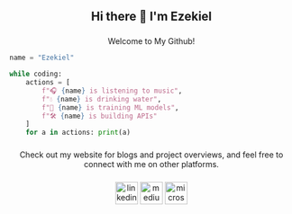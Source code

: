 <h2 align="center">Hi there 👋 I'm Ezekiel</h2>

###

<p align="center">Welcome to My Github!</p>

```python
name = "Ezekiel"

while coding:
    actions = [
        f"🎧 {name} is listening to music",
        f"💧 {name} is drinking water",
        f"🤖 {name} is training ML models",
        f"🛠️ {name} is building APIs"
    ]
    for a in actions: print(a)
```
###

<p align="center">Check out my website for blogs and project overviews, and feel free to connect with me on other platforms.</p>



###

<div align="center">
  <img src="https://img.shields.io/static/v1?message=LinkedIn&logo=linkedin&label=&color=0077B5&logoColor=white&labelColor=&style=for-the-badge" height="40" alt="linkedin logo"  />
  <img src="https://img.shields.io/static/v1?message=Medium&logo=medium&label=&color=12100E&logoColor=white&labelColor=&style=for-the-badge" height="40" alt="medium logo"  />
  <img src="https://img.shields.io/static/v1?message=Outlook&logo=microsoft-outlook&label=&color=0078D4&logoColor=white&labelColor=&style=for-the-badge" height="40" alt="microsoft-outlook logo"  />
</div>

###

